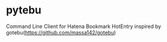 # pytebu
Command Line Client for Hatena Bookmark HotEntry inspired by gotebu(https://github.com/massa142/gotebu)
